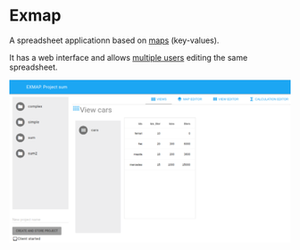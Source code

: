 # Exmap

A spreadsheet applicationn based on [maps](../../wiki/Maps) (key-values).

It has a web interface and allows [multiple users](../../wiki/Architecture) editing the same spreadsheet.
 

![Exmap](docs/exmap_gui.png)
